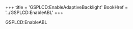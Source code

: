 +++
title = 'GSPLCD:EnableAdaptiveBacklight'
BookHref = '../GSPLCD:EnableABL'
+++

GSPLCD:EnableABL
